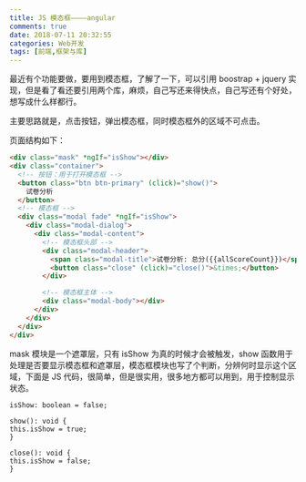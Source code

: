 ```yaml
---
title: JS 模态框————angular
comments: true
date: 2018-07-11 20:32:55
categories: Web开发
tags: [前端,框架与库]
---
```


最近有个功能要做，要用到模态框，了解了一下，可以引用 boostrap + jquery 实现，但是看了看还要引用两个库，麻烦，自己写还来得快点，自己写还有个好处，想写成什么样都行。

<!--more-->

主要思路就是，点击按钮，弹出模态框，同时模态框外的区域不可点击。

页面结构如下：

```html
<div class="mask" *ngIf="isShow"></div>
<div class="container">
  <!-- 按钮：用于打开模态框 -->
  <button class="btn btn-primary" (click)="show()">
    试卷分析
  </button>
  <!-- 模态框 -->
  <div class="modal fade" *ngIf="isShow">
    <div class="modal-dialog">
      <div class="modal-content">
        <!-- 模态框头部 -->
        <div class="modal-header">
          <span class="modal-title">试卷分析: 总分({{allScoreCount}})</span>
          <button class="close" (click)="close()">&times;</button>
        </div>

        <!-- 模态框主体 -->
        <div class="modal-body"></div>
      </div>
    </div>
  </div>
</div>
```

mask 模块是一个遮罩层，只有 isShow 为真的时候才会被触发，show 函数用于处理是否要显示模态框和遮罩层，模态框模块也写了个判断，分辨何时显示这个区域，下面是 JS 代码，很简单，但是很实用，很多地方都可以用到，用于控制显示状态。

```JS
isShow: boolean = false;

show(): void {
this.isShow = true;
}

close(): void {
this.isShow = false;
}
```
